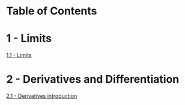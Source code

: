 # Table of Contents

# 1 - Limits

[1.1 - Limits](/project/001-limits.ipynb)

# 2 - Derivatives and Differentiation

[2.1 - Derivatives introduction](/project/002-derivatives-intro.ipynb)
